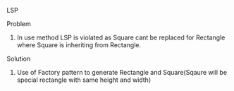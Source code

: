 LSP

Problem

1. In use method LSP is violated as Square cant be replaced for Rectangle where Square is inheriting from Rectangle.

Solution

1. Use of Factory pattern to generate Rectangle and Square(Sqaure will be special rectangle with same height and width) 